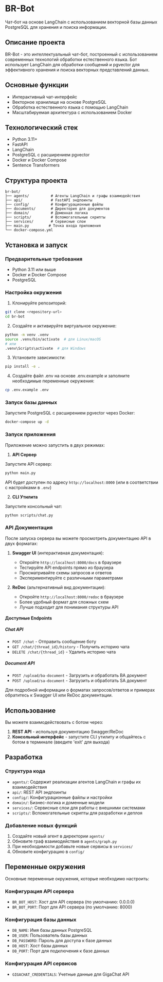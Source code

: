 # BR-Bot

Чат-бот на основе LangChain с использованием векторной базы данных PostgreSQL для хранения и поиска информации.

## Описание проекта

BR-Bot - это интеллектуальный чат-бот, построенный с использованием современных технологий обработки естественного языка. Бот использует LangChain для обработки сообщений и pgvector для эффективного хранения и поиска векторных представлений данных.

## Основные функции

- Интерактивный чат-интерфейс
- Векторное хранилище на основе PostgreSQL
- Обработка естественного языка с помощью LangChain
- Масштабируемая архитектура с использованием Docker

## Технологический стек

- Python 3.11+
- FastAPI
- LangChain
- PostgreSQL с расширением pgvector
- Docker и Docker Compose
- Sentence Transformers

## Структура проекта

```
br-bot/
├── agents/          # Агенты LangChain и графы взаимодействия
├── api/             # FastAPI эндпоинты
├── config/          # Конфигурационные файлы
├── documents/       # Директория для документов
├── domain/          # Доменная логика
├── scripts/         # Вспомогательные скрипты
├── services/        # Сервисные слои
├── main.py         # Точка входа приложения
└── docker-compose.yml
```

## Установка и запуск

### Предварительные требования

- Python 3.11 или выше
- Docker и Docker Compose
- PostgreSQL

### Настройка окружения

1. Клонируйте репозиторий:

```bash
git clone <repository-url>
cd br-bot
```

2. Создайте и активируйте виртуальное окружение:

```bash
python -m venv .venv
source .venv/bin/activate  # для Linux/macOS
# или
.venv\Scripts\activate  # для Windows
```

3. Установите зависимости:

```bash
pip install -e .
```

4. Создайте файл .env на основе .env.example и заполните необходимые переменные окружения:

```bash
cp .env.example .env
```

### Запуск базы данных

Запустите PostgreSQL с расширением pgvector через Docker:

```bash
docker-compose up -d
```

### Запуск приложения

Приложение можно запустить в двух режимах:

1. **API Сервер**

Запустите API сервер:
```bash
python main.py
```

API будет доступен по адресу `http://localhost:8000` (или в соответствии с настройками в `.env`)

2. **CLI Утилита**

Запустите консольный чат:
```bash
python scripts/chat.py
```

### API Документация

После запуска сервера вы можете просмотреть документацию API в двух форматах:

1. **Swagger UI** (интерактивная документация):
   - Откройте `http://localhost:8000/docs` в браузере
   - Тестируйте API endpoints прямо из браузера
   - Просматривайте схемы запросов и ответов
   - Экспериментируйте с различными параметрами

2. **ReDoc** (альтернативный вид документации):
   - Откройте `http://localhost:8000/redoc` в браузере
   - Более удобный формат для сложных схем
   - Лучше подходит для понимания структуры API

#### Доступные Endpoints

##### Chat API
- `POST /chat` - Отправить сообщение боту
- `GET /chat/{thread_id}/history` - Получить историю чата
- `DELETE /chat/{thread_id}` - Удалить историю чата

##### Document API
- `POST /upload/ba-document` - Загрузить и обработать BA документ
- `POST /upload/sa-document` - Загрузить и обработать SA документ

Для подробной информации о форматах запросов/ответов и примерах обратитесь к Swagger UI или ReDoc документации.

## Использование

Вы можете взаимодействовать с ботом через:
1. **REST API** - используя документацию Swagger/ReDoc
2. **Консольный интерфейс** - запустите CLI утилиту и общайтесь с ботом в терминале (введите 'exit' для выхода)

## Разработка

### Структура кода

- `agents/`: Содержит реализации агентов LangChain и графы их взаимодействия
- `api/`: REST API эндпоинты
- `config/`: Конфигурационные файлы и настройки
- `domain/`: Бизнес-логика и доменные модели
- `services/`: Сервисные слои для работы с внешними системами
- `scripts/`: Вспомогательные скрипты для разработки и деплоя

### Добавление новых функций

1. Создайте новый агент в директории `agents/`
2. Обновите граф взаимодействия в `agents/graph.py`
3. При необходимости добавьте новые сервисы в `services/`
4. Обновите конфигурацию в `config/`

## Переменные окружения

Основные переменные окружения, которые необходимо настроить:

### Конфигурация API сервера
- `BR_BOT_HOST`: Хост для API сервера (по умолчанию: 0.0.0.0)
- `BR_BOT_PORT`: Порт для API сервера (по умолчанию: 8000)

### Конфигурация базы данных
- `DB_NAME`: Имя базы данных PostgreSQL
- `DB_USER`: Пользователь базы данных
- `DB_PASSWORD`: Пароль для доступа к базе данных
- `DB_HOST`: Хост базы данных
- `DB_PORT`: Порт для подключения к базе данных

### Конфигурация API сервисов
- `GIGACHAT_CREDENTIALS`: Учетные данные для GigaChat API
